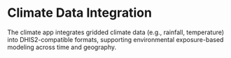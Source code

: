 # Climate Data Integration

The climate app integrates gridded climate data (e.g., rainfall, temperature) into DHIS2-compatible formats, supporting environmental exposure-based modeling across time and geography.